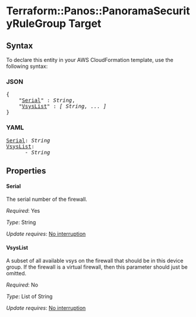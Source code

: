 # Terraform::Panos::PanoramaSecurityRuleGroup Target

## Syntax

To declare this entity in your AWS CloudFormation template, use the following syntax:

### JSON

<pre>
{
    "<a href="#serial" title="Serial">Serial</a>" : <i>String</i>,
    "<a href="#vsyslist" title="VsysList">VsysList</a>" : <i>[ String, ... ]</i>
}
</pre>

### YAML

<pre>
<a href="#serial" title="Serial">Serial</a>: <i>String</i>
<a href="#vsyslist" title="VsysList">VsysList</a>: <i>
      - String</i>
</pre>

## Properties

#### Serial

The serial number of the firewall.

_Required_: Yes

_Type_: String

_Update requires_: [No interruption](https://docs.aws.amazon.com/AWSCloudFormation/latest/UserGuide/using-cfn-updating-stacks-update-behaviors.html#update-no-interrupt)

#### VsysList

A subset of all available vsys on the firewall
that should be in this device group.  If the firewall is a virtual firewall,
then this parameter should just be omitted.

_Required_: No

_Type_: List of String

_Update requires_: [No interruption](https://docs.aws.amazon.com/AWSCloudFormation/latest/UserGuide/using-cfn-updating-stacks-update-behaviors.html#update-no-interrupt)

